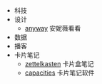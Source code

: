 - 科技
- 设计
	- [anyway](https://anyway.fm/now/) 安妮薇看看
- 数据
- 播客
- 卡片笔记
	- [zettelkasten](https://zettelkasten.de/overview/) 卡片盒笔记
	- [capacities](https://capacities.io/) 卡片笔记软件